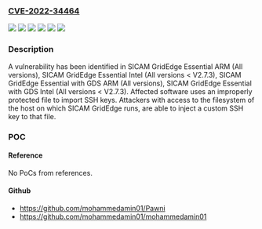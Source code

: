 ### [CVE-2022-34464](https://cve.mitre.org/cgi-bin/cvename.cgi?name=CVE-2022-34464)
![](https://img.shields.io/static/v1?label=Product&message=SICAM%20GridEdge%20Essential%20ARM&color=blue)
![](https://img.shields.io/static/v1?label=Product&message=SICAM%20GridEdge%20Essential%20Intel&color=blue)
![](https://img.shields.io/static/v1?label=Product&message=SICAM%20GridEdge%20Essential%20with%20GDS%20ARM&color=blue)
![](https://img.shields.io/static/v1?label=Product&message=SICAM%20GridEdge%20Essential%20with%20GDS%20Intel&color=blue)
![](https://img.shields.io/static/v1?label=Version&message=n%2Fa&color=blue)
![](https://img.shields.io/static/v1?label=Vulnerability&message=CWE-668%3A%20Exposure%20of%20Resource%20to%20Wrong%20Sphere&color=brighgreen)

### Description

A vulnerability has been identified in SICAM GridEdge Essential ARM (All versions), SICAM GridEdge Essential Intel (All versions < V2.7.3), SICAM GridEdge Essential with GDS ARM (All versions), SICAM GridEdge Essential with GDS Intel (All versions < V2.7.3). Affected software uses an improperly protected file to import SSH keys. Attackers with access to the filesystem of the host on which SICAM GridEdge runs, are able to inject a custom SSH key to that file.

### POC

#### Reference
No PoCs from references.

#### Github
- https://github.com/mohammedamin01/Pawni
- https://github.com/mohammedamin01/mohammedamin01


